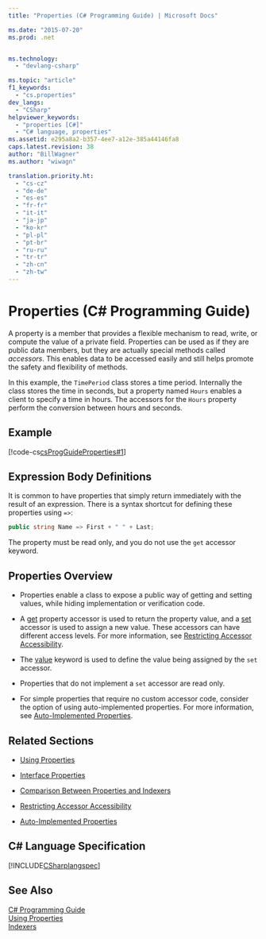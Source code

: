 ```yaml
---
title: "Properties (C# Programming Guide) | Microsoft Docs"

ms.date: "2015-07-20"
ms.prod: .net


ms.technology: 
  - "devlang-csharp"

ms.topic: "article"
f1_keywords: 
  - "cs.properties"
dev_langs: 
  - "CSharp"
helpviewer_keywords: 
  - "properties [C#]"
  - "C# language, properties"
ms.assetid: e295a8a2-b357-4ee7-a12e-385a44146fa8
caps.latest.revision: 38
author: "BillWagner"
ms.author: "wiwagn"

translation.priority.ht: 
  - "cs-cz"
  - "de-de"
  - "es-es"
  - "fr-fr"
  - "it-it"
  - "ja-jp"
  - "ko-kr"
  - "pl-pl"
  - "pt-br"
  - "ru-ru"
  - "tr-tr"
  - "zh-cn"
  - "zh-tw"
---
```

# Properties (C# Programming Guide)
A property is a member that provides a flexible mechanism to read, write, or compute the value of a private field. Properties can be used as if they are public data members, but they are actually special methods called *accessors*. This enables data to be accessed easily and still helps promote the safety and flexibility of methods.  
  
 In this example, the `TimePeriod` class stores a time period. Internally the class stores the time in seconds, but a property named `Hours` enables a client to specify a time in hours. The accessors for the `Hours` property perform the conversion between hours and seconds.  
  
## Example  
 [!code-cs[csProgGuideProperties#1](../../../csharp/programming-guide/classes-and-structs/codesnippet/CSharp/properties_1.cs)]  
  
## Expression Body Definitions  
 It is common to have properties that simply return immediately with the result of an expression.  There is a syntax shortcut for defining these properties using `=>`:  
  
```cs  
public string Name => First + " " + Last;   
```  
  
 The property must be read only, and you do not use the `get` accessor keyword.  
  
## Properties Overview  
  
-   Properties enable a class to expose a public way of getting and setting values, while hiding implementation or verification code.  
  
-   A [get](../../../csharp/language-reference/keywords/get.md) property accessor is used to return the property value, and a [set](../../../csharp/language-reference/keywords/set.md) accessor is used to assign a new value. These accessors can have different access levels. For more information, see [Restricting Accessor Accessibility](../../../csharp/programming-guide/classes-and-structs/restricting-accessor-accessibility.md).  
  
-   The [value](../../../csharp/language-reference/keywords/value.md) keyword is used to define the value being assigned by the `set` accessor.  
  
-   Properties that do not implement a `set` accessor are read only.  
  
-   For simple properties that require no custom accessor code, consider the option of using auto-implemented properties. For more information, see [Auto-Implemented Properties](../../../csharp/programming-guide/classes-and-structs/auto-implemented-properties.md).  
  
## Related Sections  
  
-   [Using Properties](../../../csharp/programming-guide/classes-and-structs/using-properties.md)  
  
-   [Interface Properties](../../../csharp/programming-guide/classes-and-structs/interface-properties.md)  
  
-   [Comparison Between Properties and Indexers](../../../csharp/programming-guide/indexers/comparison-between-properties-and-indexers.md)  
  
-   [Restricting Accessor Accessibility](../../../csharp/programming-guide/classes-and-structs/restricting-accessor-accessibility.md)  
  
-   [Auto-Implemented Properties](../../../csharp/programming-guide/classes-and-structs/auto-implemented-properties.md)  
  
## C# Language Specification  
 [!INCLUDE[CSharplangspec](../../../csharp/language-reference/keywords/includes/csharplangspec_md.md)]  
  
## See Also  
 [C# Programming Guide](../../../csharp/programming-guide/index.md)   
 [Using Properties](../../../csharp/programming-guide/classes-and-structs/using-properties.md)   
 [Indexers](../../../csharp/programming-guide/indexers/index.md)